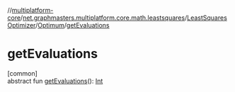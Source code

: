 //[multiplatform-core](../../../../index.md)/[net.graphmasters.multiplatform.core.math.leastsquares](../../index.md)/[LeastSquaresOptimizer](../index.md)/[Optimum](index.md)/[getEvaluations](get-evaluations.md)

# getEvaluations

[common]\
abstract fun [getEvaluations](get-evaluations.md)(): [Int](https://kotlinlang.org/api/latest/jvm/stdlib/kotlin/-int/index.html)
